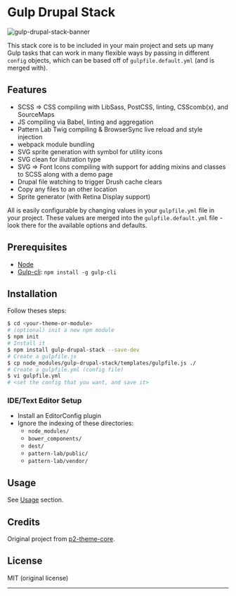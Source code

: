 Gulp Drupal Stack
=================

![gulp-drupal-stack-banner](banner.png)

This stack core is to be included in your main project and sets up many Gulp tasks that can work in many flexible ways by passing in different `config` objects, which can be based off of `gulpfile.default.yml` (and is merged with).


## Features

- SCSS => CSS compiling with LibSass, PostCSS, linting, CSScomb(x), and SourceMaps
- JS compiling via Babel, linting and aggregation
- Pattern Lab Twig compiling & BrowserSync live reload and style injection
- webpack module bundling
- SVG sprite generation with symbol for utility icons
- SVG clean for illutration type
- SVG => Font Icons compiling with support for adding mixins and classes to SCSS along with a demo page
- Drupal file watching to trigger Drush cache clears
- Copy any files to an other location
- Sprite generator (with Retina Display support)

All is easily configurable by changing values in your `gulpfile.yml` file in your project. These values are merged into the `gulpfile.default.yml` file - look there for the available options and defaults.


## Prerequisites

- [Node](https://nodejs.org)
- [Gulp-cli](http://gulpjs.com/): `npm install -g gulp-cli`


## Installation

Follow theses steps:

```bash
$ cd <your-theme-or-module>
# (optional) init a new npm module
$ npm init
# Install it
$ npm install gulp-drupal-stack --save-dev
# Create a gulpfile.js
$ cp node_modules/gulp-drupal-stack/templates/gulpfile.js ./
# Create a gulpfile.yml (config file)
$ vi gulpfile.yml
# <set the config that you want, and save it>
```

### IDE/Text Editor Setup

- Install an EditorConfig plugin
- Ignore the indexing of these directories:
  - `node_modules/`
  - `bower_components/`
  - `dest/`
  - `pattern-lab/public/`
  - `pattern-lab/vendor/`


## Usage

See [Usage](usage.md) section.


## Credits

Original project from [p2-theme-core](https://github.com/phase2/p2-theme-core).


## License

MIT (original license)

---

